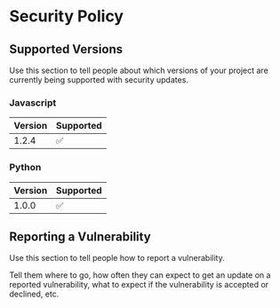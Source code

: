 # Security Policy

## Supported Versions

Use this section to tell people about which versions of your project are
currently being supported with security updates.

### Javascript

| Version | Supported          |
| ------- | ------------------ |
| 1.2.4   | :white_check_mark: |

### Python

| Version | Supported          |
| ------- | ------------------ |
| 1.0.0   | :white_check_mark: |

## Reporting a Vulnerability

Use this section to tell people how to report a vulnerability.

Tell them where to go, how often they can expect to get an update on a
reported vulnerability, what to expect if the vulnerability is accepted or
declined, etc.
